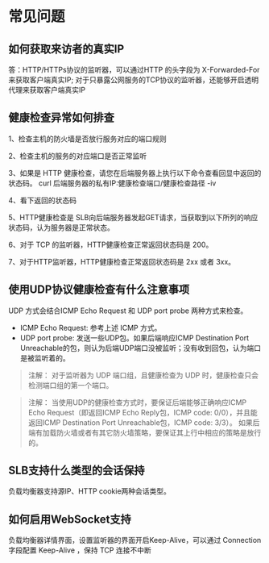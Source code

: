 ---
---

# 常见问题


## 如何获取来访者的真实IP

答：HTTP/HTTPs协议的监听器，可以通过HTTP 的头字段为 X-Forwarded-For来获取客户端真实IP; 对于只暴露公网服务的TCP协议的监听器，还能够开启透明代理来获取客户端真实IP

## 健康检查异常如何排查

1、检查主机的防火墙是否放行服务对应的端口规则

2、检查主机的服务的对应端口是否正常监听

3、如果是 HTTP 健康检查，请您在后端服务器上执行以下命令查看回显中返回的状态码。
curl 后端服务器的私有IP:健康检查端口/健康检查路径 -iv

4、看下返回的状态码

5、HTTP健康检查是 SLB向后端服务器发起GET请求，当获取到以下所列的响应状态码，认为服务器是正常状态。

6、对于 TCP 的监听器，HTTP健康检查正常返回状态码是 200。

7、对于HTTP监听器，HTTP健康检查正常返回状态码是 2xx 或者 3xx。


## 使用UDP协议健康检查有什么注意事项

UDP 方式会结合ICMP Echo Request 和 UDP port probe 两种方式来检查。
* ICMP Echo Request: 参考上述 ICMP 方式。
* UDP port probe: 发送一些UDP包。如果后端响应ICMP Destination Port Unreachable的包，则认为后端UDP端口没被监听；没有收到回包，认为端口是被监听着的。

>注解：
对于监听器为 UDP 端口组，且健康检查为 UDP 时，健康检查只会检测端口组的第一个端口。

>注解：
当使用UDP的健康检查方式时，要保证后端能够正确响应ICMP Echo Request（即返回ICMP Echo Reply包，ICMP code: 0/0），并且能返回ICMP Destination Port Unreachable包，ICMP code: 3/3）。
如果后端有加载防火墙或者有其它防火墙策略，要保证其上行中相应的策略是放行的。

## SLB支持什么类型的会话保持

负载均衡器支持源IP、HTTP cookie两种会话类型。

## 如何启用WebSocket支持

负载均衡器详情界面，设置监听器的界面开启Keep-Alive，可以通过 Connection 字段配置 Keep-Alive ，保持 TCP 连接不中断